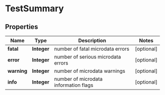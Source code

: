 # TestSummary


## Properties

| Name | Type | Description | Notes |
|------------ | ------------- | ------------- | -------------|
**fatal** | **Integer** | number of fatal microdata errors |[optional]|
**error** | **Integer** | number of serious microdata errors |[optional]|
**warning** | **Integer** | number of microdata warnings |[optional]|
**info** | **Integer** | number of microdata information flags |[optional]|